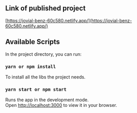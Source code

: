 ## Link of published project

[https://jovial-benz-60c580.netlify.app/](https://jovial-benz-60c580.netlify.app/)

## Available Scripts

In the project directory, you can run:

### `yarn or npm install`

To install all the libs the project needs.

### `yarn start or npm start`

Runs the app in the development mode.\
Open [http://localhost:3000](http://localhost:3000) to view it in your browser.

